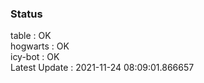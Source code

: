 ### Status


table : OK  
hogwarts : OK  
icy-bot : OK  
Latest Update : 2021-11-24 08:09:01.866657
